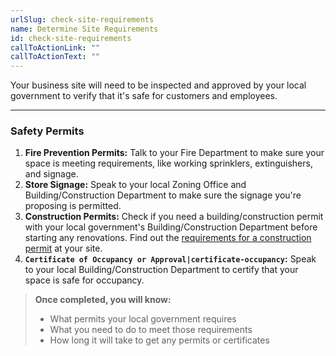 ```yaml
---
urlSlug: check-site-requirements
name: Determine Site Requirements
id: check-site-requirements
callToActionLink: ""
callToActionText: ""
---
```


Your business site will need to be inspected and approved by your local government to verify that it's safe for customers and employees.

---

### Safety Permits

1. **Fire Prevention Permits:** Talk to your Fire Department to make sure your space is meeting requirements, like working sprinklers, extinguishers, and signage.
2. **Store Signage:** Speak to your local Zoning Office and Building/Construction Department to make sure the signage you're proposing is permitted.
3. **Construction Permits:** Check if you need a building/construction permit with your local government's Building/Construction Department before starting any renovations. Find out the [requirements for a construction permit](https://business.nj.gov/pages/building-permits-and-inspections) at your site.
4. **`Certificate of Occupancy or Approval|certificate-occupancy`:** Speak to your local Building/Construction Department to certify that your space is safe for occupancy.

>**Once completed, you will know:**
>
>- What permits your local government requires
>- What you need to do to meet those requirements
>- How long it will take to get any permits or certificates
